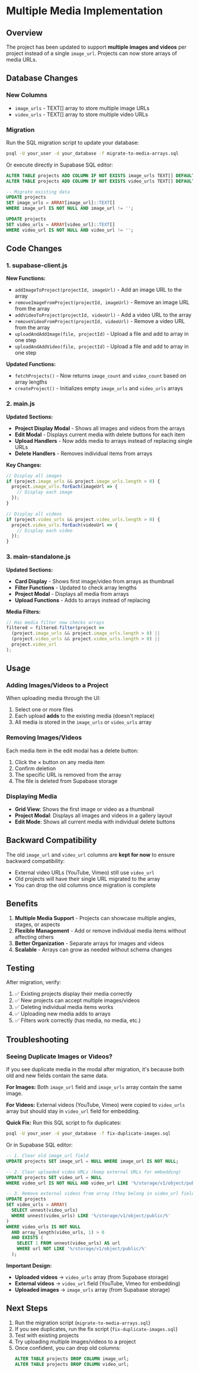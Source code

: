 # Multiple Media Implementation

## Overview
The project has been updated to support **multiple images and videos** per project instead of a single `image_url`. Projects can now store arrays of media URLs.

## Database Changes

### New Columns
- `image_urls` - TEXT[] array to store multiple image URLs
- `video_urls` - TEXT[] array to store multiple video URLs

### Migration
Run the SQL migration script to update your database:
```bash
psql -U your_user -d your_database -f migrate-to-media-arrays.sql
```

Or execute directly in Supabase SQL editor:
```sql
ALTER TABLE projects ADD COLUMN IF NOT EXISTS image_urls TEXT[] DEFAULT '{}';
ALTER TABLE projects ADD COLUMN IF NOT EXISTS video_urls TEXT[] DEFAULT '{}';

-- Migrate existing data
UPDATE projects 
SET image_urls = ARRAY[image_url]::TEXT[]
WHERE image_url IS NOT NULL AND image_url != '';

UPDATE projects 
SET video_urls = ARRAY[video_url]::TEXT[]
WHERE video_url IS NOT NULL AND video_url != '';
```

## Code Changes

### 1. supabase-client.js
**New Functions:**
- `addImageToProject(projectId, imageUrl)` - Add an image URL to the array
- `removeImageFromProject(projectId, imageUrl)` - Remove an image URL from the array
- `addVideoToProject(projectId, videoUrl)` - Add a video URL to the array
- `removeVideoFromProject(projectId, videoUrl)` - Remove a video URL from the array
- `uploadAndAddImage(file, projectId)` - Upload a file and add to array in one step
- `uploadAndAddVideo(file, projectId)` - Upload a file and add to array in one step

**Updated Functions:**
- `fetchProjects()` - Now returns `image_count` and `video_count` based on array lengths
- `createProject()` - Initializes empty `image_urls` and `video_urls` arrays

### 2. main.js
**Updated Sections:**
- **Project Display Modal** - Shows all images and videos from the arrays
- **Edit Modal** - Displays current media with delete buttons for each item
- **Upload Handlers** - Now adds media to arrays instead of replacing single URLs
- **Delete Handlers** - Removes individual items from arrays

**Key Changes:**
```javascript
// Display all images
if (project.image_urls && project.image_urls.length > 0) {
  project.image_urls.forEach(imageUrl => {
    // Display each image
  });
}

// Display all videos
if (project.video_urls && project.video_urls.length > 0) {
  project.video_urls.forEach(videoUrl => {
    // Display each video
  });
}
```

### 3. main-standalone.js
**Updated Sections:**
- **Card Display** - Shows first image/video from arrays as thumbnail
- **Filter Functions** - Updated to check array lengths
- **Project Modal** - Displays all media from arrays
- **Upload Functions** - Adds to arrays instead of replacing

**Media Filters:**
```javascript
// Has media filter now checks arrays
filtered = filtered.filter(project => 
  (project.image_urls && project.image_urls.length > 0) || 
  (project.video_urls && project.video_urls.length > 0) ||
  project.video_url
);
```

## Usage

### Adding Images/Videos to a Project
When uploading media through the UI:
1. Select one or more files
2. Each upload **adds** to the existing media (doesn't replace)
3. All media is stored in the `image_urls` or `video_urls` array

### Removing Images/Videos
Each media item in the edit modal has a delete button:
1. Click the × button on any media item
2. Confirm deletion
3. The specific URL is removed from the array
4. The file is deleted from Supabase storage

### Displaying Media
- **Grid View**: Shows the first image or video as a thumbnail
- **Project Modal**: Displays all images and videos in a gallery layout
- **Edit Mode**: Shows all current media with individual delete buttons

## Backward Compatibility

The old `image_url` and `video_url` columns are **kept for now** to ensure backward compatibility:
- External video URLs (YouTube, Vimeo) still use `video_url`
- Old projects will have their single URL migrated to the array
- You can drop the old columns once migration is complete

## Benefits

1. **Multiple Media Support** - Projects can showcase multiple angles, stages, or aspects
2. **Flexible Management** - Add or remove individual media items without affecting others
3. **Better Organization** - Separate arrays for images and videos
4. **Scalable** - Arrays can grow as needed without schema changes

## Testing

After migration, verify:
1. ✅ Existing projects display their media correctly
2. ✅ New projects can accept multiple images/videos
3. ✅ Deleting individual media items works
4. ✅ Uploading new media adds to arrays
5. ✅ Filters work correctly (has media, no media, etc.)

## Troubleshooting

### Seeing Duplicate Images or Videos?

If you see duplicate media in the modal after migration, it's because both old and new fields contain the same data.

**For Images:** Both `image_url` field and `image_urls` array contain the same image.

**For Videos:** External videos (YouTube, Vimeo) were copied to `video_urls` array but should stay in `video_url` field for embedding.

**Quick Fix:** Run this SQL script to fix duplicates:
```bash
psql -U your_user -d your_database -f fix-duplicate-images.sql
```

Or in Supabase SQL editor:
```sql
-- 1. Clear old image_url field
UPDATE projects SET image_url = NULL WHERE image_url IS NOT NULL;

-- 2. Clear uploaded video URLs (keep external URLs for embedding)
UPDATE projects SET video_url = NULL 
WHERE video_url IS NOT NULL AND video_url LIKE '%/storage/v1/object/public/%';

-- 3. Remove external videos from array (they belong in video_url field)
UPDATE projects
SET video_urls = ARRAY(
  SELECT unnest(video_urls) 
  WHERE unnest(video_urls) LIKE '%/storage/v1/object/public/%'
)
WHERE video_urls IS NOT NULL 
  AND array_length(video_urls, 1) > 0
  AND EXISTS (
    SELECT 1 FROM unnest(video_urls) AS url 
    WHERE url NOT LIKE '%/storage/v1/object/public/%'
  );
```

**Important Design:**
- **Uploaded videos** → `video_urls` array (from Supabase storage)
- **External videos** → `video_url` field (YouTube, Vimeo for embedding)
- **Uploaded images** → `image_urls` array (from Supabase storage)

## Next Steps

1. Run the migration script (`migrate-to-media-arrays.sql`)
2. If you see duplicates, run the fix script (`fix-duplicate-images.sql`)
3. Test with existing projects
4. Try uploading multiple images/videos to a project
5. Once confident, you can drop old columns:
   ```sql
   ALTER TABLE projects DROP COLUMN image_url;
   ALTER TABLE projects DROP COLUMN video_url;
   ```


